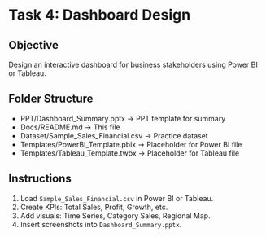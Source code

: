 # Task 4: Dashboard Design

## Objective
Design an interactive dashboard for business stakeholders using Power BI or Tableau.

## Folder Structure
- PPT/Dashboard_Summary.pptx → PPT template for summary
- Docs/README.md → This file
- Dataset/Sample_Sales_Financial.csv → Practice dataset
- Templates/PowerBI_Template.pbix → Placeholder for Power BI file
- Templates/Tableau_Template.twbx → Placeholder for Tableau file

## Instructions
1. Load `Sample_Sales_Financial.csv` in Power BI or Tableau.
2. Create KPIs: Total Sales, Profit, Growth, etc.
3. Add visuals: Time Series, Category Sales, Regional Map.
4. Insert screenshots into `Dashboard_Summary.pptx`.
